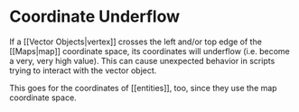 # Coordinate Underflow

If a [[Vector Objects|vertex]] crosses the left and/or top edge of the [[Maps|map]] coordinate space, its coordinates will underflow (i.e. become a very, very high value). This can cause unexpected behavior in scripts trying to interact with the vector object.

This goes for the coordinates of [[entities]], too, since they use the map coordinate space.
